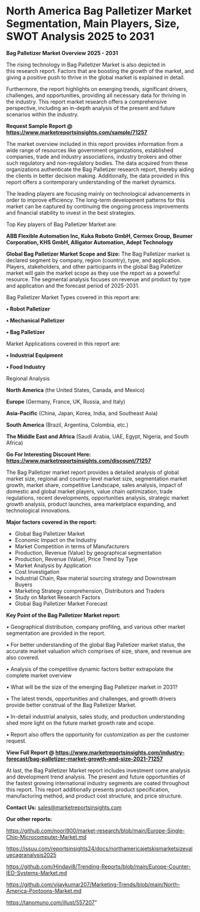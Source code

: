 # North America Bag Palletizer Market Segmentation, Main Players, Size, SWOT Analysis 2025 to 2031

<Strong> Bag Palletizer Market Overview 2025 - 2031</strong>

The rising technology in Bag Palletizer Market is also depicted in this research report. Factors that are boosting the growth of the market, and giving a positive push to thrive in the global market is explained in detail.

Furthermore, the report highlights on emerging trends, significant drivers, challenges, and opportunities, providing all necessary data for thriving in the industry. This report market research offers a comprehensive perspective, including an in-depth analysis of the present and future scenarios within the industry.

<strong>Request Sample Report @ <a href=https://www.marketreportsinsights.com/sample/71257>https://www.marketreportsinsights.com/sample/71257</a></strong>

The market overview included in this report provides information from a wide range of resources like government organizations, established companies, trade and industry associations, industry brokers and other such regulatory and non-regulatory bodies. The data acquired from these organizations authenticate the Bag Palletizer research report, thereby aiding the clients in better decision making. Additionally, the data provided in this report offers a contemporary understanding of the market dynamics.

The leading players are focusing mainly on technological advancements in order to improve efficiency. The long-term development patterns for this market can be captured by continuing the ongoing process improvements and financial stability to invest in the best strategies.

Top Key players of Bag Palletizer Market are:

<strong>ABB Flexible Automation Inc, Kuka Roboto GmbH, Cermex Group, Beumer Corporation, KHS GmbH, Alligator Automation, Adept Technology</strong>

<strong><b>Global Bag Palletizer Market Scope and Size:</b></strong>
The Bag Palletizer market is declared segment by company, region (country), type, and application. Players, stakeholders, and other participants in the global Bag Palletizer market will gain the market scope as they use the report as a powerful resource. The segmental analysis focuses on revenue and product by type and application and the forecast period of 2025-2031.

Bag Palletizer Market Types covered in this report are:

<strong>• Robot Palletizer

• Mechanical Palletizer

• Bag Palletizer</strong>

Market Applications covered in this report are:

<strong>• Industrial Equipment

• Food Industry</strong> 

Regional Analysis

<strong>North America</strong> (the United States, Canada, and Mexico)

<strong>Europe</strong> (Germany, France, UK, Russia, and Italy)

<strong>Asia-Pacific</strong> (China, Japan, Korea, India, and Southeast Asia)

<strong>South America</strong> (Brazil, Argentina, Colombia, etc.)

<strong>The Middle East and Africa</strong> (Saudi Arabia, UAE, Egypt, Nigeria, and South Africa)

<strong>Go For Interesting Discount Here: <a href=https://www.marketreportsinsights.com/discount/71257>https://www.marketreportsinsights.com/discount/71257</a></strong>

The Bag Palletizer market report provides a detailed analysis of global market size, regional and country-level market size, segmentation market growth, market share, competitive Landscape, sales analysis, impact of domestic and global market players, value chain optimization, trade regulations, recent developments, opportunities analysis, strategic market growth analysis, product launches, area marketplace expanding, and technological innovations.

<strong><b>Major factors covered in the report:</b></strong>
<ul>
  <li>Global Bag Palletizer Market </li>
  <li>Economic Impact on the Industry</li>
  <li>Market Competition in terms of Manufacturers</li>
  <li>Production, Revenue (Value) by geographical segmentation</li>
  <li>Production, Revenue (Value), Price Trend by Type</li>
  <li>Market Analysis by Application</li>
  <li>Cost Investigation</li>
  <li>Industrial Chain, Raw material sourcing strategy and Downstream Buyers</li>
  <li>Marketing Strategy comprehension, Distributors and Traders</li>
  <li>Study on Market Research Factors</li>
  <li>Global Bag Palletizer Market Forecast</li>
</ul>

<strong><b>Key Point of the Bag Palletizer Market report:</b></strong>

• Geographical distribution, company profiling, and various other market segmentation are provided in the report.

• For better understanding of the global Bag Palletizer market status, the accurate market valuation which comprises of size, share, and revenue are also covered.

• Analysis of the competitive dynamic factors better extrapolate the complete market overview

• What will be the size of the emerging Bag Palletizer market in 2031?

• The latest trends, opportunities and challenges, and growth drivers provide better construal of the Bag Palletizer Market.

• In-detail industrial analysis, sales study, and production understanding shed more light on the future market growth rate and scope.

• Report also offers the opportunity for customization as per the customer request.

<strong><b>View Full Report @ <a href=https://www.marketreportsinsights.com/industry-forecast/bag-palletizer-market-growth-and-size-2021-71257>https://www.marketreportsinsights.com/industry-forecast/bag-palletizer-market-growth-and-size-2021-71257</a></b></strong>


At last, the Bag Palletizer Market report includes investment come analysis and development trend analysis. The present and future opportunities of the fastest growing international industry segments are coated throughout this report. This report additionally presents product specification, manufacturing method, and product cost structure, and price structure.

<strong>Contact Us:</strong>
sales@marketreportsinsights.com

<strong>Our other reports:</strong>

<a href=https://github.com/noori900/market-research/blob/main/Europe-Single-Chip-Microcomputer-Market.md>https://github.com/noori900/market-research/blob/main/Europe-Single-Chip-Microcomputer-Market.md</a>

<a href=https://issuu.com/reportsinsights24/docs/northamericajetskismarketsizevaluecagranalysis2025>https://issuu.com/reportsinsights24/docs/northamericajetskismarketsizevaluecagranalysis2025</a>

<a href=https://github.com/Hindavi8/Trending-Reports/blob/main/Europe-Counter-IED-Systems-Market.md>https://github.com/Hindavi8/Trending-Reports/blob/main/Europe-Counter-IED-Systems-Market.md</a>

<a href=https://github.com/vijaykumar207/Marketing-Trends/blob/main/North-America-Pontoons-Market.md>https://github.com/vijaykumar207/Marketing-Trends/blob/main/North-America-Pontoons-Market.md</a>

<a href=https://tanomuno.com/illust/557207>https://tanomuno.com/illust/557207</a>"
